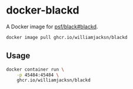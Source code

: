 # docker-blackd

A Docker image for [psf/black#blackd][a].

[a]: https://github.com/psf/black#blackd

```sh
docker image pull ghcr.io/williamjacksn/blackd
```

## Usage

```sh
docker container run \
    -p 45484:45484 \
    ghcr.io/williamjacksn/blackd
```
